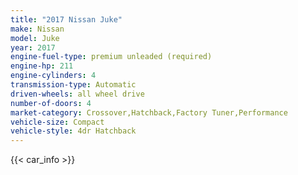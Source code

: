 ```yaml
---
title: "2017 Nissan Juke"
make: Nissan
model: Juke
year: 2017
engine-fuel-type: premium unleaded (required)
engine-hp: 211
engine-cylinders: 4
transmission-type: Automatic
driven-wheels: all wheel drive
number-of-doors: 4
market-category: Crossover,Hatchback,Factory Tuner,Performance
vehicle-size: Compact
vehicle-style: 4dr Hatchback
---
```


{{< car_info >}}

